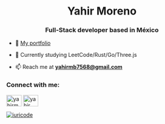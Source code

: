 <h1 align="center">Yahir Moreno</h1>
<h3 align="center">Full-Stack developer based in México</h3>

- 🔭 [My portfolio](http://yahir.vercel.app/)

- 🌱 Currently studying LeetCode/Rust/Go/Three.js

- 📫 Reach me at **yahirmb7568@gmail.com**

<h3 align="left">Connect with me:</h3>
<p align="left">
<a href="https://linkedin.com/in/yahirmb" target="blank"><img align="center" src="https://raw.githubusercontent.com/rahuldkjain/github-profile-readme-generator/master/src/images/icons/Social/linked-in-alt.svg" alt="yahirmb" height="30" width="40" /></a>
<a href="https://fb.com/yahir moreno barajas" target="blank"><img align="center" src="https://raw.githubusercontent.com/rahuldkjain/github-profile-readme-generator/master/src/images/icons/Social/facebook.svg" alt="yahir moreno barajas" height="30" width="40" /></a>
</p>

[![iuricode](https://github-readme-stats.vercel.app/api/top-langs/?username=barajasy&hide=html,css&layout=compact&theme=default)](https://github.com/anuraghazra/github-readme-stats)
